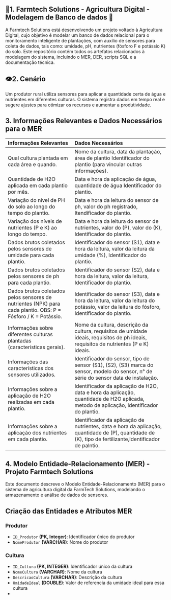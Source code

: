 ## 🌱**1. Farmtech Solutions - Agricultura Digital - Modelagem de Banco de dados** 🤖

A Farmtech Solutions está desenvolvendo um projeto voltado à Agricultura Digital, cujo objetivo é modelar um banco de dados relacional para o
monitoramento inteligente de plantações, com auxílio de sensores para coleta de dados, tais como: umidade, pH, nutrientes (fósforo F e potássio K) do solo.
Este repositório contém todos os artefatos relacionados à modelagem do sistema, incluindo o MER, DER, scripts SQL e a documentação técnica.

## 👁️**2. Cenário**

Um produtor rural utiliza sensores para aplicar a quantidade certa de água e nutrientes em diferentes culturas. 
O sistema registra dados em tempo real e sugere ajustes para otimizar os recursos e aumentar a produtividade.

## **3. Informações Relevantes e Dados Necessários para o MER**
   
   | Informações Relevantes | Dados Necessários |
   |:-----------------------|:------------------|
   | Qual cultura plantada em cada área e quando.| Nome da cultura, data da plantação, área de plantio Identificador do plantio (para vincular outras informações).|
   | Quantidade de H2O aplicada em cada plantio por mês.| Data e hora da aplicação de água, quantidade de água Identificador do plantio.|
   | Variação do nível de PH do solo ao longo do tempo do plantio.| Data e hora da leitura do sensor de ph, valor do ph registrado, Itendificador do plantio.|
   | Variação dos níveis de nutrientes (P e K) ao longo do tempo.| Data e hora da leitura do sensor de nutrientes, valor do (P), valor do (K), Identificador do plantio.|
   | Dados brutos coletados pelos sensores de umidade para cada plantio.| Identificador do sensor (S1), data e hora da leitura, valor da leitura da umidade (%), Identificador do plantio.|
   | Dados brutos coletados pelos sensores de ph para cada plantio.| Identificador do sensor (S2), data e hora da leitura, valor da leitura, Identificador do plantio.|
   | Dados brutos coletados pelos sensores de nutrientes (NPK) para cada plantio. OBS: P = Fósforo / K = Potássio.| Identificador do sensor (S3), data e hora da leitura, valor da leitura do potássio, valor da leitura do fósforo, Identificador do plantio.|
   | Informações sobre diferentes culturas plantadas (características gerais).| Nome da cultura, descrição da cultura, requisitos de umidade ideais, requisitos de ph ideais, requisitos de nutrientes (P e K) ideais.|
   | Informações das características dos sensores utilizados.| Identificador do sensor, tipo de sensor (S1), (S2), (S3) marca do sensor, modelo do sensor, n° de série do sensor data de instalação.|
   | Informações sobre a aplicação de H2O realizadas em cada plantio.| Identificador da aplicação de H2O, data e hora da aplicação, quantidade de H2O aplicada, metodo de aplicação, Identificador do plantio.|
   | Informações sobre a aplicação dos nutrientes em cada plantio.| Identificador da aplicação de nutrientes, data e hora da aplicação, quantidade de (P), quantidade de (K), tipo de fertilizante,Identificador de palntio.|

   ## 4. Modelo Entidade-Relacionamento (MER) - Projeto Farmtech Solutions
   Este documento descreve o Modelo Entidade-Relacionamento (MER) para o sistema de agricultura digital da FarmTech Solutions, modelando o armazenamento e análise de dados de sensores.
   ## Criação das Entidades e Atributos MER 

   ### Produtor
   * `ID_Produtor` **(PK, Integer)**: Identificador único do produtor
   * `NomeProdutor` **(VARCHAR)**: Nome do produtor

   ### Cultura
   * `ID_Cultura` **(PK, INTEGER)**: Identificador único da cultura
   * `NomeCultura` **(VARCHAR)**: Nome da cultura
   * `DescricaoCultura` **(VARCHAR)**: Descrição da cultura
   * `UmidadeIdeal` **(DOUBLE)**: Valor de referencia da umidade ideal para essa cultura
   * 
